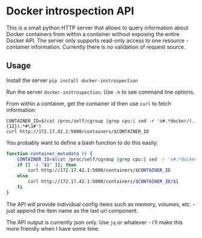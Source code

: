 # Docker introspection API

This is a small python HTTP server that allows to query information about Docker containers from within a container without exposing the entire Docker API.
The server only supports read-only access to one resource - container information. Currently there is no validation of request source.

## Usage

Install the server `pip install docker-instrospection`

Run the server `docker-instrospection`. Use `-h` to see command line options.

From within a container, get the container id then use `curl` to fetch information:

	CONTAINER_ID=$(cat /proc/self/cgroup |grep cpu:| sed -r 's#.*docker/(.{12}).*#\1#'­)
    curl http://172.17.42.1:5000/containers/$CONTAINER_ID

You probably want to define a bash function to do this easily:

```bash
function container_metadata () {
	CONTAINER_ID=$(cat /proc/self/cgroup |grep cpu:| sed -r 's#.*docker/(.{12}).*#\1#'­)
	if [[ -z "$1" ]]; then
    	curl http://172.17.42.1:5000/containers/$CONTAINER_ID
    else
    	curl http://172.17.42.1:5000/containers/$CONTAINER_ID/$1
    fi
}
```

The API will provide individual config items such as memory, volumes, etc. - just append the item name as the last url component.

The API output is currently json only. Use `jq` or whatever - i'll make this more friendly when I have some time.
